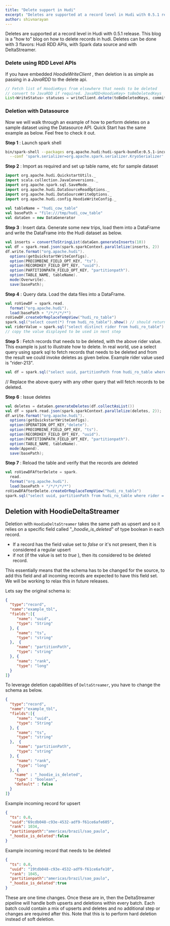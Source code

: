 ```yaml
---
title: "Delete support in Hudi"
excerpt: "Deletes are supported at a record level in Hudi with 0.5.1 release. This blog is a “how to” blog on how to delete records in hudi."
author: shivnarayan
---
```


Deletes are supported at a record level in Hudi with 0.5.1 release. This blog is a "how to" blog on how to delete records in hudi. Deletes can be done with 3 flavors: Hudi RDD APIs, with Spark data source and with DeltaStreamer.

### Delete using RDD Level APIs

If you have embedded  _HoodieWriteClient_ , then deletion is as simple as passing in a  _JavaRDD<HoodieKey>_ to the delete api.

```java
// Fetch list of HoodieKeys from elsewhere that needs to be deleted
// convert to JavaRDD if required. JavaRDD<HoodieKey> toBeDeletedKeys
List<WriteStatus> statuses = writeClient.delete(toBeDeletedKeys, commitTime);
```

### Deletion with Datasource

Now we will walk through an example of how to perform deletes on a sample dataset using the Datasource API. Quick Start has the same example as below. Feel free to check it out.

**Step 1** : Launch spark shell

```bash
bin/spark-shell --packages org.apache.hudi:hudi-spark-bundle:0.5.1-incubating \
  --conf 'spark.serializer=org.apache.spark.serializer.KryoSerializer'
```
**Step 2** : Import as required and set up table name, etc for sample dataset

```scala
import org.apache.hudi.QuickstartUtils._
import scala.collection.JavaConversions._
import org.apache.spark.sql.SaveMode._
import org.apache.hudi.DataSourceReadOptions._
import org.apache.hudi.DataSourceWriteOptions._
import org.apache.hudi.config.HoodieWriteConfig._
     
val tableName = "hudi_cow_table"
val basePath = "file:///tmp/hudi_cow_table"
val dataGen = new DataGenerator
```

**Step 3** : Insert data. Generate some new trips, load them into a DataFrame and write the DataFrame into the Hudi dataset as below.

```scala
val inserts = convertToStringList(dataGen.generateInserts(10))
val df = spark.read.json(spark.sparkContext.parallelize(inserts, 2))
df.write.format("org.apache.hudi").
  options(getQuickstartWriteConfigs).
  option(PRECOMBINE_FIELD_OPT_KEY, "ts").
  option(RECORDKEY_FIELD_OPT_KEY, "uuid").
  option(PARTITIONPATH_FIELD_OPT_KEY, "partitionpath").
  option(TABLE_NAME, tableName).
  mode(Overwrite).
  save(basePath);
```

**Step 4** : Query data. Load the data files into a DataFrame.

```scala
val roViewDF = spark.read.
  format("org.apache.hudi").
  load(basePath + "/*/*/*/*")
roViewDF.createOrReplaceTempView("hudi_ro_table")
spark.sql("select count(*) from hudi_ro_table").show() // should return 10 (number of records inserted above)
val riderValue = spark.sql("select distinct rider from hudi_ro_table").show()
// copy the value displayed to be used in next step
```

**Step 5** : Fetch records that needs to be deleted, with the above rider value. This example is just to illustrate how to delete. In real world, use a select query using spark sql to fetch records that needs to be deleted and from the result we could invoke deletes as given below. Example rider value used is "rider-213".

```scala
val df = spark.sql("select uuid, partitionPath from hudi_ro_table where rider = 'rider-213'")
```

// Replace the above query with any other query that will fetch records to be deleted.

**Step 6** : Issue deletes

```scala
val deletes = dataGen.generateDeletes(df.collectAsList())
val df = spark.read.json(spark.sparkContext.parallelize(deletes, 2));
df.write.format("org.apache.hudi").
  options(getQuickstartWriteConfigs).
  option(OPERATION_OPT_KEY,"delete").
  option(PRECOMBINE_FIELD_OPT_KEY, "ts").
  option(RECORDKEY_FIELD_OPT_KEY, "uuid").
  option(PARTITIONPATH_FIELD_OPT_KEY, "partitionpath").
  option(TABLE_NAME, tableName).
  mode(Append).
  save(basePath);
```

**Step 7** : Reload the table and verify that the records are deleted

```scala
val roViewDFAfterDelete = spark.
  read.
  format("org.apache.hudi").
  load(basePath + "/*/*/*/*")
roViewDFAfterDelete.createOrReplaceTempView("hudi_ro_table")
spark.sql("select uuid, partitionPath from hudi_ro_table where rider = 'rider-213'").show() // should not return any rows
```

## Deletion with HoodieDeltaStreamer

Deletion with `HoodieDeltaStreamer` takes the same path as upsert and so it relies on a specific field called  "*_hoodie_is_deleted*" of type boolean in each record.

-   If a record has the field value set to  _false_ or it's not present, then it is considered a regular upsert
-   if not (if the value is set to  _true_ ), then its considered to be deleted record.

This essentially means that the schema has to be changed for the source, to add this field and all incoming records are expected to have this field set. We will be working to relax this in future releases.

Lets say the original schema is:

```json
{
  "type":"record",
  "name":"example_tbl",
  "fields":[{
     "name": "uuid",
     "type": "String"
  }, {
     "name": "ts",
     "type": "string"
  },  {
     "name": "partitionPath",
     "type": "string"
  }, {
     "name": "rank",
     "type": "long"
  }
]}
```

To leverage deletion capabilities of `DeltaStreamer`, you have to change the schema as below.

```json
{
  "type":"record",
  "name":"example_tbl",
  "fields":[{
     "name": "uuid",
     "type": "String"
  }, {
     "name": "ts",
     "type": "string"
  },  {
     "name": "partitionPath",
     "type": "string"
  }, {
     "name": "rank",
     "type": "long"
  }, {
    "name" : "_hoodie_is_deleted",
    "type" : "boolean",
    "default" : false
  }
]}
```

Example incoming record for upsert

```json
{
  "ts": 0.0,
  "uuid":"69cdb048-c93e-4532-adf9-f61ce6afe605",
  "rank": 1034,
  "partitionpath":"americas/brazil/sao_paulo",
  "_hoodie_is_deleted":false
}
```
      

Example incoming record that needs to be deleted
```json
{
  "ts": 0.0,
  "uuid": "19tdb048-c93e-4532-adf9-f61ce6afe10",
  "rank": 1045,
  "partitionpath":"americas/brazil/sao_paulo",
  "_hoodie_is_deleted":true
}
```

These are one time changes. Once these are in, then the DeltaStreamer pipeline will handle both upserts and deletions within every batch. Each batch could contain a mix of upserts and deletes and no additional step or changes are required after this. Note that this is to perform hard deletion instead of soft deletion.

